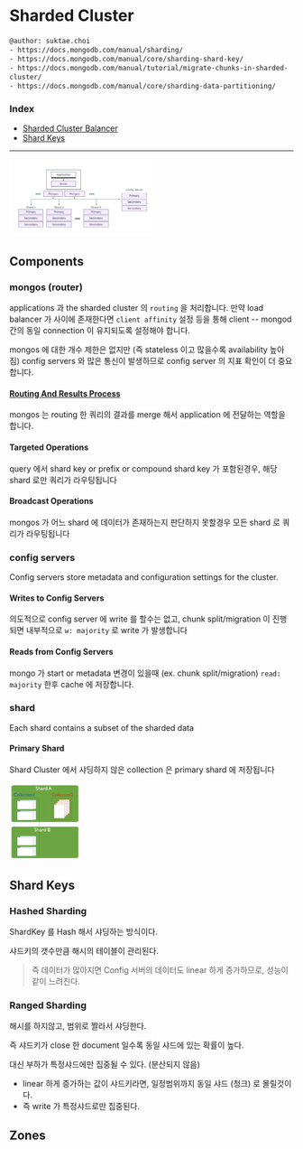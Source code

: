 # Sharded Cluster

```
@author: suktae.choi
- https://docs.mongodb.com/manual/sharding/
- https://docs.mongodb.com/manual/core/sharding-shard-key/
- https://docs.mongodb.com/manual/tutorial/migrate-chunks-in-sharded-cluster/
- https://docs.mongodb.com/manual/core/sharding-data-partitioning/
```

### Index
- [Sharded Cluster Balancer](sharded-cluster-balancer)
- [Shard Keys](shard-keys)

***

<img src="1.png" width="50%">

## Components
### mongos (router)
applications 과 the sharded cluster 의 `routing` 을 처리합니다. 만약 load balancer 가 사이에 존재한다면 `client affinity` 설정 등을 통해 client -- mongod 간의 동일 connection 이 유지되도록 설정해야 합니다.

mongos 에 대한 개수 제한은 없지만 (즉 stateless 이고 많을수록 availability 높아짐) config servers 와 많은 통신이 발생하므로 config server 의 지표 확인이 더 중요합니다.

#### [Routing And Results Process](https://www.practical-mongodb-aggregations.com/guides/sharding.html)
mongos 는 routing 한 쿼리의 결과를 merge 해서 application 에 전달하는 역할을 합니다.

#### Targeted Operations
query 에서 shard key or prefix or compound shard key 가 포함된경우, 해당 shard 로만 쿼리가 라우팅됩니다

#### Broadcast Operations
mongos 가 어느 shard 에 데이터가 존재하는지 판단하지 못할경우 모든 shard 로 쿼리가 라우팅됩니다

### config servers
Config servers store metadata and configuration settings for the cluster.

#### Writes to Config Servers
의도적으로 config server 에 write 를 할수는 없고, chunk split/migration 이 진행되면 내부적으로 `w: majority` 로 write 가 발생합니다

#### Reads from Config Servers
mongo 가 start or metadata 변경이 있을때 (ex. chunk split/migration) `read: majority` 한후 cache 에 저장합니다.

### shard
Each shard contains a subset of the sharded data

#### Primary Shard
Shard Cluster 에서 샤딩하지 않은 collection 은 primary shard 에 저장됩니다

<img src="2.png" width="25%">

## Shard Keys
### Hashed Sharding
ShardKey 를 Hash 해서 샤딩하는 방식이다.

샤드키의 갯수만큼 해시의 테이블이 관리된다.

> 즉 데이터가 많아지면 Config 서버의 데이터도 linear 하게 증가하므로, 성능이 같이 느려진다.

### Ranged Sharding
해시를 하지않고, 범위로 짤라서 샤딩한다.

즉 샤드키가 close 한 document 일수록 동일 샤드에 있는 확률이 높다.

대신 부하가 특정샤드에만 집중될 수 있다. (분산되지 않음)

- linear 하게 증가하는 값이 샤드키라면, 일정범위까지 동일 샤드 (청크) 로 몰릴것이다.
- 즉 write 가 특정샤드로만 집중된다.

## Zones